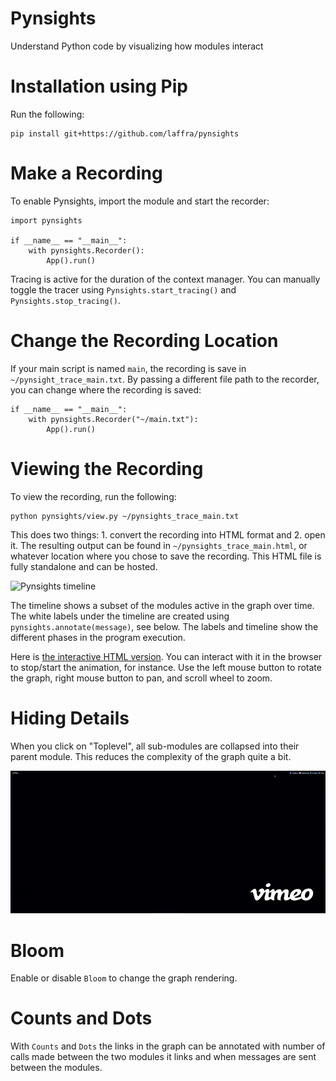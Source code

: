 # Pynsights

Understand Python code by visualizing how modules interact

# Installation using Pip

Run the following:

```
pip install git+https://github.com/laffra/pynsights
```

# Make a Recording

To enable Pynsights, import the module and start the recorder:

```
import pynsights

if __name__ == "__main__":
    with pynsights.Recorder():
        App().run()
```

Tracing is active for the duration of the context manager. 
You can manually toggle the tracer using
`Pynsights.start_tracing()` and `Pynsights.stop_tracing()`.

# Change the Recording Location

If your main script is named `main`, the recording is save in `~/pynsight_trace_main.txt`.
By passing a different file path to the recorder, you can change where the recording is saved:

```
if __name__ == "__main__":
    with pynsights.Recorder("~/main.txt"):
        App().run()
```

# Viewing the Recording

To view the recording, run the following:

```
python pynsights/view.py ~/pynsights_trace_main.txt
```

This does two things: 1. convert the recording into HTML format and 2. open it.
The resulting output can be found in `~/pynsights_trace_main.html`, or
whatever location where you chose to save the recording. This HTML file
is fully standalone and can be hosted. 

![Pynsights timeline](images/timeline.gif)

The timeline shows a subset of the modules active in the graph over time. The white labels
under the timeline are created using `pynsights.annotate(message)`, see below.
The labels and timeline show the different phases in the program execution.

Here is [the interactive HTML version](https://chrislaffra.com/pynsights_timeline.html). 
You can interact with it in the browser to stop/start the animation, for instance. Use the left mouse button to rotate the graph, right mouse button to pan, and scroll wheel to zoom.

# Hiding Details

When you click on "Toplevel", all sub-modules are collapsed into their
parent module. This reduces the complexity of the graph quite a bit.

![Tracing toplevel modules using Pynsights](images/ikke-toplevel.gif)

# Bloom

Enable or disable `Bloom` to change the graph rendering.

# Counts and Dots

With `Counts` and `Dots` the links in the graph can be annotated with 
number of calls made between the two modules it links and when messages
are sent between the modules.
